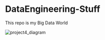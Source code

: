 # DataEngineering-Stuff
This repo is my Big Data World


![project4_diagram](https://github.com/mcagriaktas/DataEngineering-Stuff/assets/52080028/c2a97464-8915-44d3-90f6-b6792ef8fa20)


